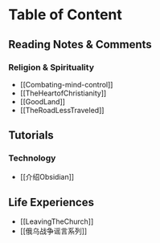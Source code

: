 # Table of Content

## Reading Notes & Comments
### Religion & Spirituality
 - [[Combating-mind-control]]
 - [[TheHeartofChristianity]]
 - [[GoodLand]]
 - [[TheRoadLessTraveled]]
## Tutorials
### Technology
- [[介绍Obsidian]]

## Life Experiences
- [[LeavingTheChurch]]
- [[俄乌战争谣言系列]]
